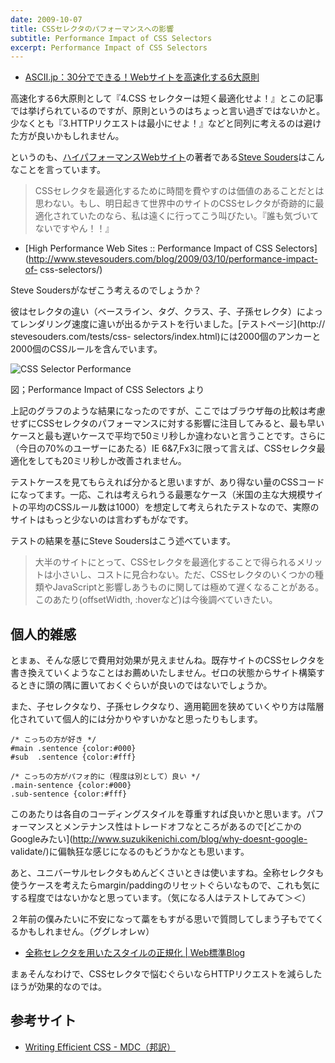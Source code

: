 ```yaml
---
date: 2009-10-07
title: CSSセレクタのパフォーマンスへの影響
subtitle: Performance Impact of CSS Selectors
excerpt: Performance Impact of CSS Selectors
---
```


+ [ASCII.jp：30分でできる！Webサイトを高速化する6大原則](http://ascii.jp/elem/000/000/457/457749/)

高速化する6大原則として『4.CSS セレクターは短く最適化せよ！』とこの記事では挙げられているのですが、原則というのはちょっと言い過ぎではないかと。少なくとも『3.HTTPリクエストは最小にせよ！』などと同列に考えるのは避けた方が良いかもしれません。

というのも、[ハイパフォーマンスWebサイト](http://www.amazon.co.jp/dp/487311361X/)の著者である[Steve Souders](http://stevesouders.com/)はこんなことを言っています。

> CSSセレクタを最適化するために時間を費やすのは価値のあることだとは思わない。もし、明日起きて世界中のサイトのCSSセレクタが奇跡的に最適化されていたのなら、私は遠くに行ってこう叫びたい。『誰も気づいてないですやん！！』

+ [High Performance Web Sites :: Performance Impact of CSS
Selectors](http://www.stevesouders.com/blog/2009/03/10/performance-impact-of-
css-selectors/)

Steve Soudersがなぜこう考えるのでしょうか？

彼はセレクタの違い（ベースライン、タグ、クラス、子、子孫セレクタ）によってレンダリング速度に違いが出るかテストを行いました。[テストページ](http://
stevesouders.com/tests/css-
selectors/index.html)には2000個のアンカーと2000個のCSSルールを含んでいます。

![CSS Selector Performance](/mol/images/2009/10-07-fig.jpg)

図；Performance Impact of CSS Selectors より

上記のグラフのような結果になったのですが、ここではブラウザ毎の比較は考慮せずにCSSセレクタのパフォーマンスに対する影響に注目してみると、最も早いケースと最も遅いケースで平均で50ミリ秒しか違わないと言うことです。さらに（今日の70%のユーザーにあたる）IE 6&7,Fx3に限って言えば、CSSセレクタ最適化をしても20ミリ秒しか改善されません。

テストケースを見てもらえれば分かると思いますが、あり得ない量のCSSコードになってます。一応、これは考えられうる最悪なケース（米国の主な大規模サイトの平均のCSSルール数は1000）を想定して考えられたテストなので、実際のサイトはもっと少ないのは言わずもがなです。

テストの結果を基にSteve Soudersはこう述べています。

> 大半のサイトにとって、CSSセレクタを最適化することで得られるメリットは小さいし、コストに見合わない。ただ、CSSセレクタのいくつかの種類やJavaScriptと影響しあうものに関しては極めて遅くなることがある。このあたり(offsetWidth, :hoverなど)は今後調べていきたい。


## 個人的雑感

とまぁ、そんな感じで費用対効果が見えませんね。既存サイトのCSSセレクタを書き換えていくようなことはお薦めいたしません。ゼロの状態からサイト構築するときに頭の隅に置いておくぐらいが良いのではないでしょうか。

また、子セレクタなり、子孫セレクタなり、適用範囲を狭めていくやり方は階層化されていて個人的には分かりやすいかなと思ったりもします。

```
/* こっちの方が好き */
#main .sentence {color:#000}
#sub  .sentence {color:#fff}
    
/* こっちの方がパフォ的に（程度は別として）良い */
.main-sentence {color:#000}
.sub-sentence {color:#fff}
```

このあたりは各自のコーディングスタイルを尊重すれば良いかと思います。パフォーマンスとメンテナンス性はトレードオフなところがあるので[どこかのGoogleみたい](http://www.suzukikenichi.com/blog/why-doesnt-google-
validate/)に偏執狂な感じになるのもどうかなとも思います。

あと、ユニバーサルセレクタもめんどくさいときは使いますね。全称セレクタも使うケースを考えたらmargin/paddingのリセットぐらいなもので、これも気に
する程度ではないかなと思っています。（気になる人はテストしてみて＞＜）

２年前の僕みたいに不安になって藁をもすがる思いで質問してしまう子もでてくるかもしれません。（ググレオレｗ）

+ [全称セレクタを用いたスタイルの正規化 | Web標準Blog](http://standards.mitsue.co.jp/archives/001247.html)

まぁそんなわけで、CSSセレクタで悩むぐらいならHTTPリクエストを減らしたほうが効果的なのでは。

## 参考サイト

+ [Writing Efficient CSS - MDC（邦訳）](https://developer.mozilla.org/ja/Writing_Efficient_CSS)

